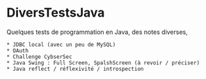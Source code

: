 # DiversTestsJava
Quelques tests de programmation en Java, des notes diverses, 

    * JDBC local (avec un peu de MySQL)
    * OAuth
    * Challenge CybserSec
    * Java Swing : Full Screen, SpalshScreen (à revoir / préciser)
    * Java reflect / réflexivité / introspection
